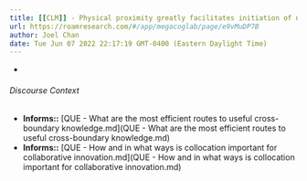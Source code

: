 ```yaml
---
title: [[CLM]] - Physical proximity greatly facilitates initiation of new collaborations
url: https://roamresearch.com/#/app/megacoglab/page/e9vMuDP7B
author: Joel Chan
date: Tue Jun 07 2022 22:17:19 GMT-0400 (Eastern Daylight Time)
---
```


- 

###### Discourse Context

- **Informs::** [QUE - What are the most efficient routes to useful cross-boundary knowledge.md](QUE - What are the most efficient routes to useful cross-boundary knowledge.md)
- **Informs::** [QUE - How and in what ways is collocation important for collaborative innovation.md](QUE - How and in what ways is collocation important for collaborative innovation.md)

